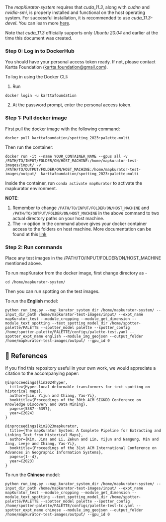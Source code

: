 
The *mapKurator-system* requires that *cuda_11.3*, along with *cudnn* and *nvidia-smi*, is properly installed and functional on the host operating system. For successful installation, it is recommended to use *cuda_11.3-devel*. You can learn more [here](https://github.com/NVIDIA/nvidia-docker/wiki/CUDA).

Note that *cuda_11.3* officially supports only *Ubuntu 20.04* and earlier at the time this document was created.

### Step 0: Log in to DockerHub
You should have your personal access token ready. If not, please contact Kartta Foundation (kartta.foundation@gmail.com).

To log in using the Docker CLI:

1. Run
```
docker login -u karttafoundation
```

2. At the password prompt, enter the personal access token.

### Step 1: Pull docker image 

First pull the docker image with the following command:

```docker pull karttafoundation/spotting_2023:palette-multi```

Then run the container:
```
docker run -it --name YOUR_CONTAINER_NAME --gpus all -v /PATH/TO/INPUT/FOLDER/ON/HOST_MACHINE:/home/mapkurator-test-images/input/ -v /PATH/TO/OUTPUT/FOLDER/ON/HOST_MACHINE:/home/mapkurator-test-images/output/  karttafoundation/spotting_2023:palette-multi
```

Inside the container, run `conda activate mapKurator` to activate the mapkurator environment. 

**NOTE**: 
1) Remember to change `/PATH/TO/INPUT/FOLDER/ON/HOST_MACHINE` and `/PATH/TO/OUTPUT/FOLDER/ON/HOST_MACHINE` in the above command to two actual directory paths on your host machine. 
2) The -v option in the command above gives your docker container access to the folders on host machine. More documentation can be found at this [link](https://docs.docker.com/storage/volumes/)


### Step 2: Run commands 
Place any test images in the /PATH/TO/INPUT/FOLDER/ON/HOST_MACHINE mentioned above.

To run mapKurator from the docker image, first change directory as -     
```
cd /home/mapkurator-system/
```

Then you can run spotting on the test images.     


To run the **English** model:
```
python run_img.py --map_kurator_system_dir /home/mapkurator-system/ --input_dir_path /home/mapkurator-test-images/input/ --expt_name mapKurator_test --module_cropping --module_get_dimension --module_text_spotting --text_spotting_model_dir /home/spotter-palette/PALETTE --spotter_model palette --spotter_config /home/spotter-palette/PALETTE/configs/palette-test.yaml --spotter_expt_name english --module_img_geojson --output_folder /home/mapkurator-test-images/output/ --gpu_id 0
```

## 🔗 References

If you find this repository useful in your own work, we would appreciate a citation to the accompanying paper:

```
@inproceedings{lin2024hyper,
  title={Hyper-local deformable transformers for text spotting on historical maps},
  author={Lin, Yijun and Chiang, Yao-Yi},
  booktitle={Proceedings of the 30th ACM SIGKDD Conference on Knowledge Discovery and Data Mining},
  pages={5387--5397},
  year={2024}
}
```
```
@inproceedings{kim2023mapkurator,
  title={The mapKurator System: A Complete Pipeline for Extracting and Linking Text from Historical Maps},
  author={Kim, Jina and Li, Zekun and Lin, Yijun and Namgung, Min and Jang, Leeje and Chiang, Yao-Yi},
  booktitle={Proceedings of the 31st ACM International Conference on Advances in Geographic Information Systems},
  pages={1--4},
  year={2023}
}
```



To run the **Chinese** model:
```
python run_img.py --map_kurator_system_dir /home/mapkurator-system/ --input_dir_path /home/mapkurator-test-images/input/ --expt_name mapKurator_test --module_cropping --module_get_dimension --module_text_spotting --text_spotting_model_dir /home/spotter-palette/PALETTE --spotter_model palette --spotter_config /home/spotter-palette/PALETTE/configs/palette-test-tc.yaml --spotter_expt_name chinese --module_img_geojson --output_folder /home/mapkurator-test-images/output/ --gpu_id 0
```

